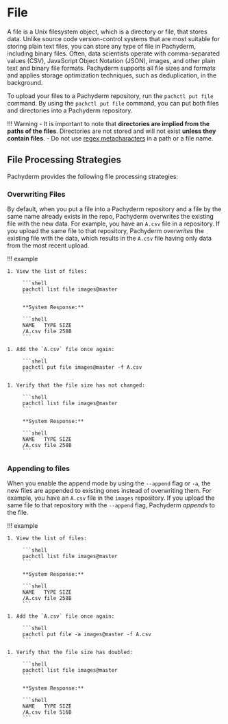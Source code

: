 # File

A file is a Unix filesystem object, which is a directory or
file, that stores data. Unlike source code
version-control systems that are most suitable for storing plain text
files, you can store any type of file in Pachyderm, including
binary files. Often, data scientists operate with
comma-separated values (CSV), JavaScript Object Notation (JSON),
images, and other plain text and binary file
formats. Pachyderm supports all file sizes and formats and applies
storage optimization techniques, such as deduplication, in the
background.

To upload your files to a Pachyderm repository, run the
`pachctl put file` command. By using the `pachctl put file`
command, you can put both files and directories into a Pachyderm repository.

!!! Warning
     - It is important to note that **directories are implied from the paths of the files**. Directories are not stored and will not exist **unless they contain files**. 
     - Do not use [regex metacharacters](https://www.w3schools.com/python/gloss_python_regex_metacharacters.asp) in a path or a file name.

## File Processing Strategies

Pachyderm provides the following file processing strategies:

### **Overwriting Files**
By default, when you put a file into a Pachyderm repository and a
file by the same name already exists in the repo, Pachyderm overwrites
the existing file with the new data.
For example, you have an `A.csv` file in a repository. If you upload the
same file to that repository, Pachyderm *overwrites* the existing
file with the data, which results in the `A.csv` file having only data
from the most recent upload.

!!! example

    1. View the list of files:

         ```shell
         pachctl list file images@master
         ```

         **System Response:**

         ```shell
         NAME   TYPE SIZE
         /A.csv file 258B
         ```

    1. Add the `A.csv` file once again:

         ```shell
         pachctl put file images@master -f A.csv
         ```

    1. Verify that the file size has not changed:

         ```shell
         pachctl list file images@master
         ```

         **System Response:**

         ```shell
         NAME   TYPE SIZE
         /A.csv file 258B
         ```

### **Appending to files**
When you enable the append mode by using the `--append`
flag or `-a`, the new files are appended to existing ones instead of overwriting them.
For example, you have an `A.csv` file in the `images` repository.
If you upload the same file to that repository with the
`--append` flag, Pachyderm *appends* to the file.

!!! example

    1. View the list of files:

         ```shell
         pachctl list file images@master
         ```

         **System Response:**

         ```shell
         NAME   TYPE SIZE
         /A.csv file 258B
         ```

    1. Add the `A.csv` file once again:

         ```shell
         pachctl put file -a images@master -f A.csv
         ```

    1. Verify that the file size has doubled:

         ```shell
         pachctl list file images@master
         ```

         **System Response:**

         ```shell
         NAME   TYPE SIZE
         /A.csv file 516B
         ```
